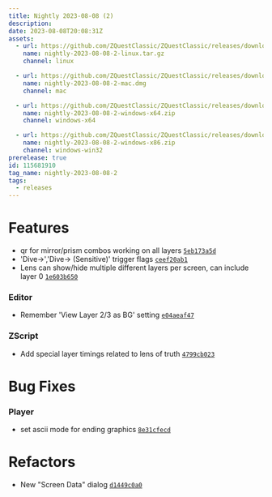 ```yaml
---
title: Nightly 2023-08-08 (2)
description: 
date: 2023-08-08T20:08:31Z
assets: 
  - url: https://github.com/ZQuestClassic/ZQuestClassic/releases/download/nightly-2023-08-08-2/nightly-2023-08-08-2-linux.tar.gz
    name: nightly-2023-08-08-2-linux.tar.gz
    channel: linux

  - url: https://github.com/ZQuestClassic/ZQuestClassic/releases/download/nightly-2023-08-08-2/nightly-2023-08-08-2-mac.dmg
    name: nightly-2023-08-08-2-mac.dmg
    channel: mac

  - url: https://github.com/ZQuestClassic/ZQuestClassic/releases/download/nightly-2023-08-08-2/nightly-2023-08-08-2-windows-x64.zip
    name: nightly-2023-08-08-2-windows-x64.zip
    channel: windows-x64

  - url: https://github.com/ZQuestClassic/ZQuestClassic/releases/download/nightly-2023-08-08-2/nightly-2023-08-08-2-windows-x86.zip
    name: nightly-2023-08-08-2-windows-x86.zip
    channel: windows-win32
prerelease: true
id: 115681910
tag_name: nightly-2023-08-08-2
tags:
  - releases
---
```


# Features

- qr for mirror/prism combos working on all layers [`5eb173a5d`](https://github.com/ArmageddonGames/ZQuestClassic/commit/5eb173a5d33f9709dae8f1f5d20e4a437ba84b73)
- 'Dive->','Dive-> (Sensitive)' trigger flags [`ceef20ab1`](https://github.com/ArmageddonGames/ZQuestClassic/commit/ceef20ab19a84ac76ee1fd6efb6642a445365e45)
- Lens can show/hide multiple different layers per screen, can include layer 0 [`1e603b650`](https://github.com/ArmageddonGames/ZQuestClassic/commit/1e603b6500c6d3a7b6544c72031d918c11c00eeb)

### Editor

- Remember 'View Layer 2/3 as BG' setting [`e04aeaf47`](https://github.com/ArmageddonGames/ZQuestClassic/commit/e04aeaf4791af30e923a1595c58ec7ead241cd88)

### ZScript

- Add special layer timings related to lens of truth [`4799cb023`](https://github.com/ArmageddonGames/ZQuestClassic/commit/4799cb023fc1012b6b69f59c2f8c5dc2652b809e)

# Bug Fixes

### Player

- set ascii mode for ending graphics [`8e31cfecd`](https://github.com/ArmageddonGames/ZQuestClassic/commit/8e31cfecd07943b320c232509d3732d636848e6a)

# Refactors

- New "Screen Data" dialog [`d1449c0a0`](https://github.com/ArmageddonGames/ZQuestClassic/commit/d1449c0a01ea35c521eeec2aca96d7f84a8b22c8)
